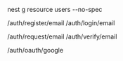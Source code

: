 nest g resource users --no-spec

/auth/register/email
/auth/login/email

/auth/request/email
/auth/verify/email

/auth/oauth/google
